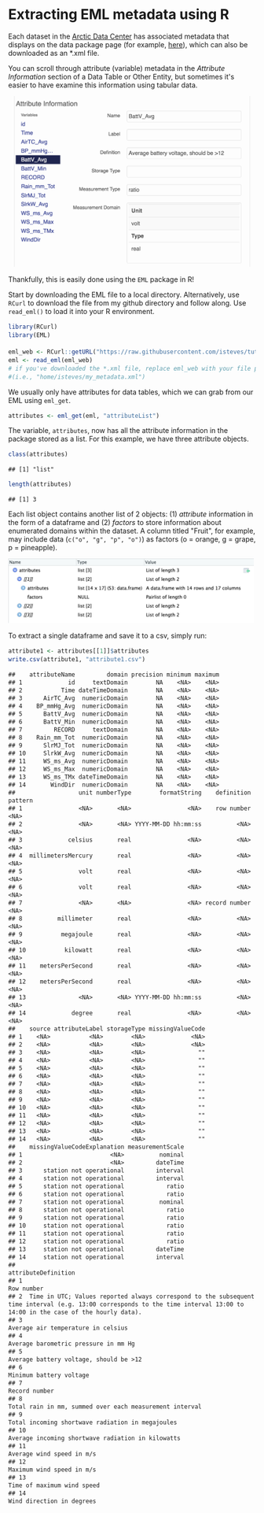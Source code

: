Extracting EML metadata using R
================

Each dataset in the [Arctic Data Center](https://arcticdata.io/) has associated metadata that displays on the data package page (for example, [here](doi.org/10.18739/A2X86K)), which can also be downloaded as an \*.xml file.

You can scroll through attribute (variable) metadata in the *Attribute Information* section of a Data Table or Other Entity, but sometimes it's easier to have examine this information using tabular data.

<img src="tutorials-pics/attribute-info.png" width="500" />

Thankfully, this is easily done using the `EML` package in R!

Start by downloading the EML file to a local directory. Alternatively, use `RCurl` to download the file from my github directory and follow along. Use `read_eml()` to load it into your R environment.

``` r
library(RCurl)
library(EML)

eml_web <- RCurl::getURL("https://raw.githubusercontent.com/isteves/tutorials/master/data/LeConte_meteo_metadata.xml")
eml <- read_eml(eml_web) 
# if you've downloaded the *.xml file, replace eml_web with your file path 
#(i.e., "home/isteves/my_metadata.xml")
```

We usually only have attributes for data tables, which we can grab from our EML using `eml_get`.

``` r
attributes <- eml_get(eml, "attributeList")
```

The variable, `attributes`, now has all the attribute information in the package stored as a list. For this example, we have three attribute objects.

``` r
class(attributes)
```

    ## [1] "list"

``` r
length(attributes)
```

    ## [1] 3

Each list object contains another list of 2 objects: (1) *attribute* information in the form of a dataframe and (2) *factors* to store information about enumerated domains within the dataset. A column titled "Fruit", for example, may include data (`c("o", "g", "p", "o")`) as factors (o = orange, g = grape, p = pineapple).

<img src="tutorials-pics/attribute-list-object.png" width="500" />

To extract a single dataframe and save it to a csv, simply run:

``` r
attribute1 <- attributes[[1]]$attributes
write.csv(attribute1, "attribute1.csv")
```

    ##    attributeName         domain precision minimum maximum
    ## 1             id     textDomain        NA    <NA>    <NA>
    ## 2           Time dateTimeDomain        NA    <NA>    <NA>
    ## 3      AirTC_Avg  numericDomain        NA    <NA>    <NA>
    ## 4    BP_mmHg_Avg  numericDomain        NA    <NA>    <NA>
    ## 5      BattV_Avg  numericDomain        NA    <NA>    <NA>
    ## 6      BattV_Min  numericDomain        NA    <NA>    <NA>
    ## 7         RECORD     textDomain        NA    <NA>    <NA>
    ## 8    Rain_mm_Tot  numericDomain        NA    <NA>    <NA>
    ## 9      SlrMJ_Tot  numericDomain        NA    <NA>    <NA>
    ## 10     SlrkW_Avg  numericDomain        NA    <NA>    <NA>
    ## 11     WS_ms_Avg  numericDomain        NA    <NA>    <NA>
    ## 12     WS_ms_Max  numericDomain        NA    <NA>    <NA>
    ## 13     WS_ms_TMx dateTimeDomain        NA    <NA>    <NA>
    ## 14       WindDir  numericDomain        NA    <NA>    <NA>
    ##                  unit numberType        formatString    definition pattern
    ## 1                <NA>       <NA>                <NA>    row number    <NA>
    ## 2                <NA>       <NA> YYYY-MM-DD hh:mm:ss          <NA>    <NA>
    ## 3             celsius       real                <NA>          <NA>    <NA>
    ## 4  millimetersMercury       real                <NA>          <NA>    <NA>
    ## 5                volt       real                <NA>          <NA>    <NA>
    ## 6                volt       real                <NA>          <NA>    <NA>
    ## 7                <NA>       <NA>                <NA> record number    <NA>
    ## 8          millimeter       real                <NA>          <NA>    <NA>
    ## 9           megajoule       real                <NA>          <NA>    <NA>
    ## 10           kilowatt       real                <NA>          <NA>    <NA>
    ## 11    metersPerSecond       real                <NA>          <NA>    <NA>
    ## 12    metersPerSecond       real                <NA>          <NA>    <NA>
    ## 13               <NA>       <NA> YYYY-MM-DD hh:mm:ss          <NA>    <NA>
    ## 14             degree       real                <NA>          <NA>    <NA>
    ##    source attributeLabel storageType missingValueCode
    ## 1    <NA>           <NA>        <NA>             <NA>
    ## 2    <NA>           <NA>        <NA>             <NA>
    ## 3    <NA>           <NA>        <NA>               ""
    ## 4    <NA>           <NA>        <NA>               ""
    ## 5    <NA>           <NA>        <NA>               ""
    ## 6    <NA>           <NA>        <NA>               ""
    ## 7    <NA>           <NA>        <NA>               ""
    ## 8    <NA>           <NA>        <NA>               ""
    ## 9    <NA>           <NA>        <NA>               ""
    ## 10   <NA>           <NA>        <NA>               ""
    ## 11   <NA>           <NA>        <NA>               ""
    ## 12   <NA>           <NA>        <NA>               ""
    ## 13   <NA>           <NA>        <NA>               ""
    ## 14   <NA>           <NA>        <NA>               ""
    ##    missingValueCodeExplanation measurementScale
    ## 1                         <NA>          nominal
    ## 2                         <NA>         dateTime
    ## 3      station not operational         interval
    ## 4      station not operational         interval
    ## 5      station not operational            ratio
    ## 6      station not operational            ratio
    ## 7      station not operational          nominal
    ## 8      station not operational            ratio
    ## 9      station not operational            ratio
    ## 10     station not operational            ratio
    ## 11     station not operational            ratio
    ## 12     station not operational            ratio
    ## 13     station not operational         dateTime
    ## 14     station not operational         interval
    ##                                                                                                                                                            attributeDefinition
    ## 1                                                                                                                                                                   Row number
    ## 2  Time in UTC; Values reported always correspond to the subsequent time interval (e.g. 13:00 corresponds to the time interval 13:00 to 14:00 in the case of the hourly data).
    ## 3                                                                                                                                           Average air temperature in celsius
    ## 4                                                                                                                                         Average barometric pressure in mm Hg
    ## 5                                                                                                                                       Average battery voltage, should be >12
    ## 6                                                                                                                                                      Minimum battery voltage
    ## 7                                                                                                                                                                Record number
    ## 8                                                                                                                      Total rain in mm, summed over each measurement interval
    ## 9                                                                                                                             Total incoming shortwave radiation in megajoules
    ## 10                                                                                                                           Average incoming shortwave radiation in kilowatts
    ## 11                                                                                                                                                   Average wind speed in m/s
    ## 12                                                                                                                                                   Maximum wind speed in m/s
    ## 13                                                                                                                                                  Time of maximum wind speed
    ## 14                                                                                                                                                   Wind direction in degrees
